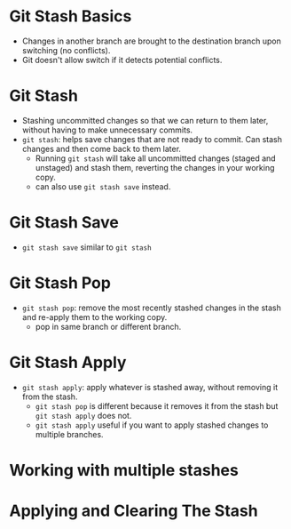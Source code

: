 # Git Stash Basics

- Changes in another branch are brought to the destination branch upon switching (no conflicts).
- Git doesn't allow switch if it detects potential conflicts.

# Git Stash

- Stashing uncommitted changes so that we can return to them later, without having to make unnecessary commits.
- `git stash`: helps save changes that are not ready to commit. Can stash changes and then come back to them later.
    - Running `git stash` will take all uncommitted changes (staged and unstaged) and stash them, reverting the changes in your working copy.
    - can also use `git stash save` instead.

# Git Stash Save

- `git stash save` similar to `git stash`

# Git Stash Pop

- `git stash pop`: remove the most recently stashed changes in the stash and re-apply them to the working copy.
    - pop in same branch or different branch.

# Git Stash Apply

- `git stash apply`: apply whatever is stashed away, without removing it from the stash. 
    - `git stash pop` is different because it removes it from the stash but `git stash apply` does not.
    - `git stash apply` useful if you want to apply stashed changes to multiple branches.

# Working with multiple stashes

# Applying and Clearing The Stash
